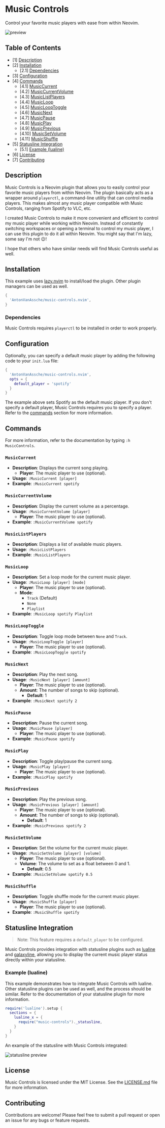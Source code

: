 # Music Controls

Control your favorite music players with ease from within Neovim.

![preview](./assets/preview.gif)

## Table of Contents

- [1] [Description](#description)
- [2] [Installation](#installation)
  - [2.1] [Dependencies](#dependencies)
- [3] [Configuration](#configuration)
- [4] [Commands](#commands)
  - [4.1] [MusicCurrent](#musiccurrent)
  - [4.2] [MusicCurrentVolume](#musiccurrentvolume)
  - [4.3] [MusicListPlayers](#musiclistplayers)
  - [4.4] [MusicLoop](#musicloop)
  - [4.5] [MusicLoopToggle](#musiclooptoggle)
  - [4.6] [MusicNext](#musicnext)
  - [4.7] [MusicPause](#musicpause)
  - [4.8] [MusicPlay](#musicplay)
  - [4.9] [MusicPrevious](#musicprevious)
  - [4.10] [MusicSetVolume](#musicsetvolume)
  - [4.11] [MusicShuffle](#musicshuffle)
- [5] [Statusline Integration](#statusline-integration)
  - [5.1] [Example (lualine)](#example-lualine)
- [6] [License](#license)
- [7] [Contributing](#contributing)

## Description

Music Controls is a Neovim plugin that allows you to easily control your favorite
music players from within Neovim. The plugin basically acts as a wrapper around
`playerctl`, a command-line utility that can control media players.
This makes almost any music player compatible with Music Controls, ranging from
Spotify to VLC, etc.

I created Music Controls to make it more convenient and efficient to control my
music player while working within Neovim. Instead of constantly switching workspaces
or opening a terminal to control my music player, I can use this plugin to do it
all within Neovim. You might say that I'm lazy, some say I'm not 😉!

I hope that others who have similar needs will find Music Controls useful as well.

## Installation

This example uses [lazy.nvim](https://github.com/folke/lazy.nvim) to install/load
the plugin. Other plugin managers can be used as well.

```lua
{
  'AntonVanAssche/music-controls.nvim',
}
```

### Dependencies

Music Controls requires `playerctl`  to be installed in order to work properly.

## Configuration

Optionally, you can specify a default music player by adding the following code
to your `init.lua` file:

```lua
{
  'AntonVanAssche/music-controls.nvim',
  opts = {
    default_player = 'spotify'
  }
}
```

The example above sets Spotify as the default music player.
If you don't specify a default player, Music Controls requires you to specify a player.
Refer to the [commands](#commands) section for more information.

## Commands

For more information, refer to the documentation by typing `:h MusicControls`.

### `MusicCurrent`

- **Description**: Displays the current song playing.
  - **Player**: The music player to use (optional).
- **Usage**: `:MusicCurrent [player]`
- **Example**: `:MusicCurrent spotify`

### `MusicCurrentVolume`

- **Description**: Display the current volume as a percentage.
- **Usage**: `:MusicCurrentVolume [player]`
  - **Player**: The music player to use (optional).
- **Example**: `:MusicCurrentVolume spotify`

### `MusicListPlayers`

- **Description**: Displays a list of available music players.
- **Usage**: `:MusicListPlayers`
- **Example**: `:MusicListPlayers`

### `MusicLoop`

- **Description**: Set a loop mode for the current music player.
- **Usage**: `:MusicLoop [player] [mode]`
  - **Player**: The music player to use (optional).
  - **Mode**:
    - `Track` (Default)
    - `None`
    - `Playlist`
- **Example**: `:MusicLoop spotify Playlist`

### `MusicLoopToggle`

- **Description**: Toggle loop mode between `None` and `Track`.
- **Usage**: `:MusicLoopToggle [player]`
  - **Player**: The music player to use (optional).
- **Example**: `:MusicLoopToggle spotify`

### `MusicNext`

- **Description**: Play the next song.
- **Usage**: `:MusicNext [player] [amount]`
  - **Player**: The music player to use (optional).
  - **Amount**: The number of songs to skip (optional).
    - **Default**: 1
- **Example**: `:MusicNext spotify 2`

### `MusicPause`

- **Description**: Pause the current song.
- **Usage**: `:MusicPause [player]`
  - **Player**: The music player to use (optional).
- **Example**: `:MusicPause spotify`

### `MusicPlay`

- **Description**: Toggle play/pause the current song.
- **Usage**: `:MusicPlay [player]`
  - **Player**: The music player to use (optional).
- **Example**: `:MusicPlay spotify`

### `MusicPrevious`

- **Description**: Play the previous song.
- **Usage**: `:MusicPrevious [player] [amount]`
  - **Player**: The music player to use (optional).
  - **Amount**: The number of songs to skip (optional).
    - **Default**: 1
- **Example**: `:MusicPrevious spotify 2`

### `MusicSetVolume`

- **Description**: Set the volume for the current music player.
- **Usage**: `:MusicSetVolume [player] [volume]`
  - **Player**: The music player to use (optional).
  - **Volume**: The volume to set as a float between 0 and 1.
    - **Default**: 0.5
- **Example**: `:MusicSetVolume spotify 0.5`

### `MusicShuffle`

- **Description**: Toggle shuffle mode for the current music player.
- **Usage**: `:MusicShuffle [player]`
  - **Player**: The music player to use (optional).
- **Example**: `:MusicShuffle spotify`

## Statusline Integration

> Note: This feature requires a `default_player` to be configured.

Music Controls provides integration with statusline plugins such as
[lualine](https://github.com/nvim-lualine/lualine.nvim) and [galaxyline](https://github.com/nvimdev/galaxyline.nvim),
allowing you to display the current music player status directly within your statusline.

### Example (lualine)

This example demonstrates how to integrate Music Controls with lualine.
Other statusline plugins can be used as well, and the process should be similar.
Refer to the documentation of your statusline plugin for more information.

```lua
require('lualine').setup {
  sections = {
    lualine_x = {
      require("music-controls")._statusline,
    }
  }
}
```

An example of the statusline with Music Controls integrated:

![statusline preview](/assets/statusline_preview.png)

## License

Music Controls is licensed under the MIT License. See the [LICENSE.md](./LICENSE.md)
file for more information.

## Contributing

Contributions are welcome! Please feel free to submit a pull request or open an issue
for any bugs or feature requests.
